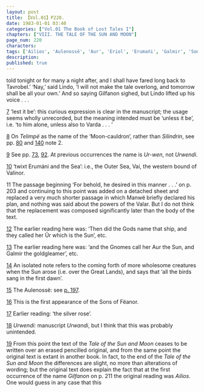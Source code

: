 ```yaml
---
layout: post
title: 【Vol.01】P220.
date: 1983-01-01 03:40
categories: ["Vol.01 The Book of Lost Tales I"]
chapters: ["VIII. THE TALE OF THE SUN AND MOON"]
page_num: 220
characters: 
tags: ['Ailios', 'Aulenossë', 'Aur', 'Eriol', 'Erumańi', 'Galmir', 'Sons of Fëanor']
description: 
published: true
---
```


<p style="text-indent: 0;">
told tonight or for many a night after, and I shall have fared long back to Tavrobel.’ ‘Nay,’ said Lindo, ‘I will not make the tale overlong, and tomorrow shall be all your own.’ And so saying Gilfanon sighed, but Lindo lifted up his voice . . .
</p>

[7]({{site.baseurl}}/vol01-p198) ‘lest it be’: this curious expression is clear in the manuscript; the usage seems wholly unrecorded, but the meaning intended must be ‘unless it be’, i.e. ‘to him alone, unless also to Varda . . . ’

[8]({{site.baseurl}}/vol01-p199) On <I>Telimpë</I> as the name of the ‘Moon-cauldron’, rather than <I>Silindrin</I>, see pp. [80]({{site.baseurl}}/vol01-p80) and [140]({{site.baseurl}}/vol01-p140) note 2.

[9]({{site.baseurl}}/vol01-p199) See pp. [73]({{site.baseurl}}/vol01-p73), [92]({{site.baseurl}}/vol01-p72). At previous occurrences the name is <I>Ur-wen</I>, not <I>Urwendi</I>.

[10]({{site.baseurl}}/vol01-p200) ‘twixt Erumáni and the Sea’: i.e., the Outer Sea, Vai, the western bound of Valinor.

11   The passage beginning ‘For behold, he desired in this manner . . .’ on p. 203 and continuing to this point was added on a detached sheet and replaced a very much shorter passage in which Manwë briefly declared his plan, and nothing was said about the powers of the Valar. But I do not think that the replacement was composed significantly later than the body of the text.

[12]({{sit3.baseurl}}/vol01-p209) The earlier reading here was: ‘Then did the Gods name that ship, and they called her Ûr which is the Sun’, etc.

[13]({{site.baseurl}}/vol01-p209)  The earlier reading here was: ‘and the Gnomes call her Aur the Sun, and Galmir the goldgleamer’, etc.

[14]({{site.baseurl}}/vol01-p210) An isolated note refers to the coming forth of more wholesome creatures when the Sun arose (i.e. over the Great Lands), and says that ‘all the birds sang in the first dawn’.

[15]({{site.baseurl}}/vol01-p214) The Aulenossë: see [p. 197]({{site.baseurl}}/vol01-p197).

[16]({{site.baseurl}}/vol01-p214) This is the first appearance of the Sons of Fëanor.

[17]({{site.baseurl}}/vol01-p215) Earlier reading: ‘the silver rose’.

[18]({{site.baseurl}}/vol01-p215) <I>Urwendi:</I> manuscript <I>Urwandi</I>, but I think that this was probably unintended.

[19]({{site.baseurl}}/vol01-p217) From this point the text of the <I>Tale of the Sun and Moon</I> ceases to be written over an erased pencilled original, and from the same point the original text is extant in another book. In fact, to the end of the <I>Tale of the Sun and Moon</I> the differences are slight, no more than alterations of wording; but the original text does explain the fact that at the first occurrence of the name <I>Gilfanon</I> on p. 211 the original reading was <I>Ailios</I>. One would guess in any case that this

